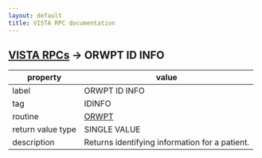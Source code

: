 ```yaml
---
layout: default
title: VISTA RPC documentation
---
```




## [VISTA RPCs](TableOfContent.md) &#8594; ORWPT ID INFO 

 property | value 
--- | --- 
 label | ORWPT ID INFO
 tag | IDINFO
 routine | [ORWPT](http://code.osehra.org/dox/Routine_ORWPT_source.html)
 return value type | SINGLE VALUE
 description | Returns identifying information for a patient.